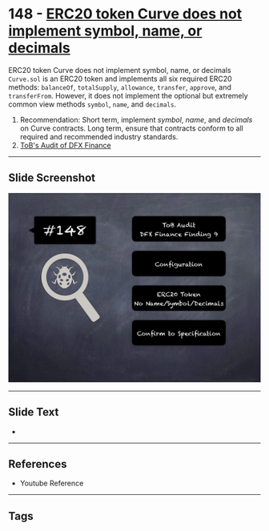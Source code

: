 
# 148 - [ERC20 token Curve does not implement symbol, name, or decimals](./ERC20%20token%20Curve%20does%20not%20implement%20symbol,%20name,%20or%20decimals.md)

ERC20 token Curve does not implement symbol, name, or decimals `Curve.sol` is an ERC20 token and implements all six required ERC20 methods: `balanceOf`, `totalSupply`, `allowance`, `transfer`, `approve`, and `transferFrom`. However, it does not implement the optional but extremely common view methods `symbol`, `name`, and `decimals`.


1. Recommendation: Short term, implement _symbol_, _name_, and _decimals_ on Curve contracts. Long term, ensure that contracts conform to all required and recommended industry standards.
2. [ToB's Audit of DFX Finance](https://github.com/dfx-finance/protocol/blob/main/audits/2021-05-03-Trail_of_Bits.pdf)


___
## Slide Screenshot
![148.png](../../images/8.%20Audit%20Findings%20201/148.png)
___
## Slide Text
- 
___
## References
- Youtube Reference
___
## Tags
